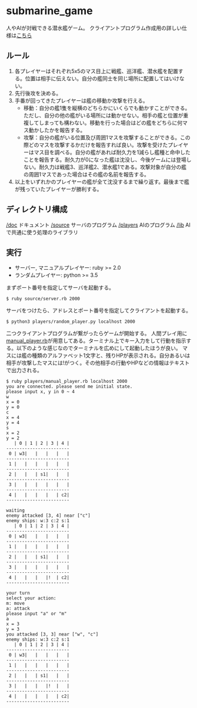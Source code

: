 # submarine_game
人やAIが対戦できる潜水艦ゲーム。
クライアントプログラム作成用の詳しい仕様は[こちら](/doc/document.md)

## ルール
1. 各プレイヤーはそれぞれ5x5のマス目上に戦艦、巡洋艦、潜水艦を配置する。位置は相手に伝えない。自分の艦同士を同じ場所に配置してはいけない。
2. 先行後攻を決める。
3. 手番が回ってきたプレイヤーは艦の移動か攻撃を行える。
    * 移動：自分の艦1隻を縦横のどちらかにいくらでも動かすことができる。ただし、自分の他の艦がいる場所には動かせない。相手の艦と位置が重複してしまっても構わない。移動を行った場合はどの艦をどちらに何マス動かしたかを報告する。
    * 攻撃：自分の艦がいる位置及び周囲1マスを攻撃することができる。この際どのマスを攻撃するかだけを報告すれば良い。攻撃を受けたプレイヤーはマス目を調べる。自分の艦があれば耐久力を1減らし艦種と命中したことを報告する。耐久力が0になった艦は沈没し、今後ゲームには登場しない。耐久力は戦艦3、巡洋艦2、潜水艦1である。攻撃対象が自分の艦の周囲1マスであった場合はその艦の名前を報告する。
4. 以上をいずれかのプレイヤーの艦が全て沈没するまで繰り返す。最後まで艦が残っていたプレイヤーが勝利する。

## ディレクトリ構成
[/doc](/doc) ドキュメント
[/source](/source) サーバのプログラム
[/players](/players) AIのプログラム
[/lib](/lib) AIで共通に使う処理のライブラリ


## 実行
- サーバー, マニュアルプレイヤー: ruby >= 2.0
- ランダムプレイヤー: python >= 3.5

まずポート番号を指定してサーバを起動する。
```
$ ruby source/server.rb 2000
```
サーバをつけたら、アドレスとポート番号を指定してクライアントを起動する。
```
$ python3 players/random_player.py localhost 2000
```
二つクライアントプログラムが繋がったらゲームが開始する。
人間プレイ用に[manual_player.rb](/players/manual_player.rb)が用意してある。ターミナル上でキー入力をして行動を指示する。以下のような感じなのでターミナルを広めにして起動したほうが良い。
マスには艦の種類のアルファベット1文字と、残りHPが表示される。自分あるいは相手が攻撃したマスには!がつく。その他相手の行動やHPなどの情報はテキストで出力される。
```
$ ruby players/manual_player.rb localhost 2000
you are connected. please send me initial state.
please input x, y in 0 ~ 4
w
x = 0
y = 0
c
x = 4
y = 4
s
x = 2
y = 2
   | 0 | 1 | 2 | 3 | 4 |
------------------------
 0 | w3|   |   |   |   |
------------------------
 1 |   |   |   |   |   |
------------------------
 2 |   |   | s1|   |   |
------------------------
 3 |   |   |   |   |   |
------------------------
 4 |   |   |   |   | c2|
------------------------

waiting
enemy attacked [3, 4] near ["c"]
enemy ships: w:3 c:2 s:1
   | 0 | 1 | 2 | 3 | 4 |
------------------------
 0 | w3|   |   |   |   |
------------------------
 1 |   |   |   |   |   |
------------------------
 2 |   |   | s1|   |   |
------------------------
 3 |   |   |   |   |   |
------------------------
 4 |   |   |   |!  | c2|
------------------------

your turn
select your action:
m: move
a: attack
please input "a" or "m"
a
x = 3
y = 3
you attacked [3, 3] near ["w", "c"]
enemy ships: w:3 c:2 s:1
   | 0 | 1 | 2 | 3 | 4 |
------------------------
 0 | w3|   |   |   |   |
------------------------
 1 |   |   |   |   |   |
------------------------
 2 |   |   | s1|   |   |
------------------------
 3 |   |   |   |!  |   |
------------------------
 4 |   |   |   |   | c2|
------------------------

```
